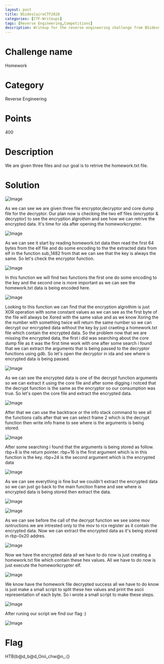 ```yaml
---
layout: post
title: BSidesCairoCTF2020
categories: [CTF-Writeups]
tags: [Reverse Engineering,Competitions]
description: Writeup for the reverse engineering challenge from BSidesCairoCTF.
---
```

# Challenge name
Homework
# Category
Reverse Engineering
# Points
400
# Description
We are given three files and our goal is to retrive the homework.txt file.
# Solution

![Image](https://github.com/joezid/joezid.github.io/blob/master/Images/BsidesCTF2020/1.png)

As we can see we are given three file encryptor,decryptor and core dump file for the decryptor.
Our plan now is checking the two elf files (encryptor & decryptor) to see the encryption algrothim and see how we can retrive the encrypted data.
It's time for ida after opening the homeworkcrypter.

![Image](https://github.com/joezid/joezid.github.io/blob/master/Images/BsidesCTF2020/2.png)

As we can see it start by reading homework.txt data then read the first 64 bytes from the elf file and do some encoding to the the extracted data from elf in the function sub_1482 from that we can see that the key is always the same.
So let's check the encryptor function.

![Image](https://github.com/joezid/joezid.github.io/blob/master/Images/BsidesCTF2020/3.png)

In this function we will find two functions the first one do some encoding to the key and the second one is more important as we can see the homework.txt data is being encoded here.

![Image](https://github.com/joezid/joezid.github.io/blob/master/Images/BsidesCTF2020/4.png)

Looking to this function we can find that the encryption algrothim is just XOR operation with some constant values as we can see as the first byte of the file will always be Xored with the same value and as we know Xoring the the number with something twice will return the same number so we can decrypt our encrypted data without the key by just craeting a homework.txt file which contain the encrypted data. 
So the problem now that we are missing the encrypted data, the first i did  was searching about the core dump file as it was the first time work with one after some search i found that we can extract the arguments that is being passed to the decryptor functions using gdb.
So let's open the decryptor in ida and see where is encrypted data is being passed.

![Image](https://github.com/joezid/joezid.github.io/blob/master/Images/BsidesCTF2020/5.png)

As we can see the encrypted data is one of the decrypt function arguments so we can extract it using the core file and after some digging i notced that the decrypt function is the same as the encryptor so our consumption was true.
So let's open the core file and extract the encrypted data.

![Image](https://github.com/joezid/joezid.github.io/blob/master/Images/BsidesCTF2020/6.png)

After that we can use the backtrace or the info stack command to see all the functions calls after that we can select frame 2 which is the decrypt function then write info frame to see where is the arguments is being stored.

![Image](https://github.com/joezid/joezid.github.io/blob/master/Images/BsidesCTF2020/7.png)

After some searching i found that the arguments is being stored as follow.
rbp+8 is the return pointer.
rbp+16 is the first argument which is in this function is the key.
rbp+24 is the second argument which is the encrypted data

![Image](https://github.com/joezid/joezid.github.io/blob/master/Images/BsidesCTF2020/8.png)

As we can see everything is fine but we couldn't extract the encrypted data so we can just go back to the main function frame and see where is encrypted data is being stored then extract the data.

![Image](https://github.com/joezid/joezid.github.io/blob/master/Images/BsidesCTF2020/9.png)

![Image](https://github.com/joezid/joezid.github.io/blob/master/Images/BsidesCTF2020/10.png)

As we can see before the call of the decrypt function we see some mov isntructions we are intrested only to the mov to rcx register as it contain the encrypted data.
Now we can extract the encrypted data as it's being stored in rbp-0x20 addres.

![Image](https://github.com/joezid/joezid.github.io/blob/master/Images/BsidesCTF2020/11.png)

Now we have the encrypted data all we have to do now is just creating a homework.txt file which contain these hex values.
All we have to do now is just execute the homeworkcrypter elf.

![Image](https://github.com/joezid/joezid.github.io/blob/master/Images/BsidesCTF2020/12.png)

We know have the homework file decrypted success all we have to do know is just make a small script to split these hex values and print the ascii representation of each byte.
So i wrote a small script to make these steps.

![Image](https://github.com/joezid/joezid.github.io/blob/master/Images/BsidesCTF2020/13.png)

After runing our script we find our flag :)

![Image](https://github.com/joezid/joezid.github.io/blob/master/Images/BsidesCTF2020/14.png)

# Flag

HTB{b@d_b@d_Onii_chw@n_:(}
